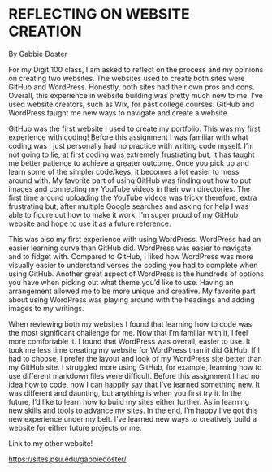 # REFLECTING ON WEBSITE CREATION

By Gabbie Doster


For my Digit 100 class, I am asked to reflect on the process and my opinions on creating two websites. The websites used to create both sites were GitHub and WordPress. Honestly, both sites had their own pros and cons. Overall, this experience in website building was pretty much new to me. I’ve used website creators, such as Wix, for past college courses. GitHub and WordPress taught me new ways to navigate and create a website. 


GitHub was the first website I used to create my portfolio. This was my first experience with coding! Before this assignment I was familiar with what coding was I just personally had no practice with writing code myself. I’m not going to lie, at first coding was extremely frustrating but, it has taught me better patience to achieve a greater outcome. Once you pick up and learn some of the simpler code/keys, it becomes a lot easier to mess around with. My favorite part of using GitHub was finding out how to put images and connecting my YouTube videos in their own directories. The first time around uploading the YouTube videos was tricky therefore, extra frustrating but, after multiple Google searches and asking for help I was able to figure out how to make it work. I’m super proud of my GitHub website and hope to use it as a future reference. 


This was also my first experience with using WordPress. WordPress had an easier learning curve than GitHub did. WordPress was easier to navigate and to fidget with. Compared to GitHub, I liked how WordPress was more visually easier to understand verses the coding you had to complete when using GitHub. Another great aspect of WordPress is the hundreds of options you have when picking out what theme you’d like to use. Having an arrangement allowed me to be more unique and creative. My favorite part about using WordPress was playing around with the headings and adding images to my writings. 


When reviewing both my websites I found that learning how to code was the most significant challenge for me. Now that I’m familiar with it, I feel more comfortable it. I found that WordPress was overall, easier to use. It took me less time creating my website for WordPress than it did GitHub. If I had to choose, I prefer the layout and look of my WordPress site better than my GitHub site. I struggled more using GitHub, for example, learning how to use different markdown files were difficult. Before this assignment I had no idea how to code, now I can happily say that I’ve learned something new. It was different and daunting, but anything is when you first try it. In the future, I’d like to learn how to build my sites either further. As in learning new skills and tools to advance my sites. In the end, I’m happy I’ve got this new experience under my belt. I’ve learned new ways to creatively build a website for either future projects or me.  


Link to my other website!

https://sites.psu.edu/gabbiedoster/
